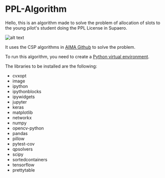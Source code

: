 # PPL-Algorithm

Hello, this is an algorithm made to solve the problem of allocation of slots to the young pilot's student doing the PPL License in Supaero.

![alt text](https://www.svgrepo.com/show/398327/small-airplane.svg)

It uses the CSP algorithms in [AIMA Github](https://github.com/aimacode/aima-python) to solve the problem.

To run this algorithm, you need to create a [Python virtual environment](https://docs.python.org/3/library/venv.html).

The libraries to be installed are the following:
- cvxopt
- image
- ipython
- ipythonblocks
- ipywidgets
- jupyter
- keras
- matplotlib
- networkx
- numpy
- opencv-python
- pandas
- pillow
- pytest-cov
- qpsolvers
- scipy
- sortedcontainers
- tensorflow
- prettytable
